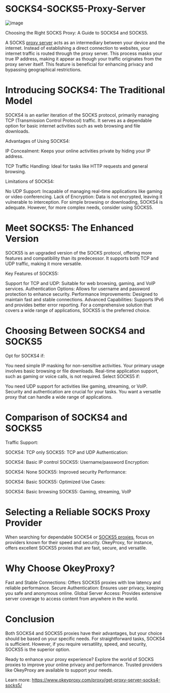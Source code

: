 # SOCKS4-SOCKS5-Proxy-Server
![image](https://github.com/user-attachments/assets/71d012d2-7126-47d2-bca9-4b5368c328ff)

Choosing the Right SOCKS Proxy: A Guide to SOCKS4 and SOCKS5.

A SOCKS [proxy server](https://www.okeyproxy.com/en/residential-proxies) acts as an intermediary between your device and the internet. Instead of establishing a direct connection to websites, your internet traffic is routed through the proxy server. This process masks your true IP address, making it appear as though your traffic originates from the proxy server itself. This feature is beneficial for enhancing privacy and bypassing geographical restrictions.

# Introducing SOCKS4: The Traditional Model
SOCKS4 is an earlier iteration of the SOCKS protocol, primarily managing TCP (Transmission Control Protocol) traffic. It serves as a dependable option for basic internet activities such as web browsing and file downloads.

Advantages of Using SOCKS4:

IP Concealment: Keeps your online activities private by hiding your IP address.

TCP Traffic Handling: Ideal for tasks like HTTP requests and general browsing.

Limitations of SOCKS4:

No UDP Support: Incapable of managing real-time applications like gaming or video conferencing.
Lack of Encryption: Data is not encrypted, leaving it vulnerable to interception.
For simple browsing or downloading, SOCKS4 is adequate. However, for more complex needs, consider using SOCKS5.

# Meet SOCKS5: The Enhanced Version
SOCKS5 is an upgraded version of the SOCKS protocol, offering more features and compatibility than its predecessor. It supports both TCP and UDP traffic, making it more versatile.

Key Features of SOCKS5:

Support for TCP and UDP: Suitable for web browsing, gaming, and VoIP services.
Authentication Options: Allows for username and password protection to enhance security.
Performance Improvements: Designed to maintain fast and stable connections.
Advanced Capabilities: Supports IPv6 and provides better error reporting.
For a comprehensive solution that covers a wide range of applications, SOCKS5 is the preferred choice.

# Choosing Between SOCKS4 and SOCKS5
Opt for SOCKS4 if:

You need simple IP masking for non-sensitive activities.
Your primary usage involves basic browsing or file downloads.
Real-time application support, such as gaming or voice calls, is not required.
Select SOCKS5 if:

You need UDP support for activities like gaming, streaming, or VoIP.
Security and authentication are crucial for your tasks.
You want a versatile proxy that can handle a wide range of applications.

# Comparison of SOCKS4 and SOCKS5
Traffic Support:

SOCKS4: TCP only
SOCKS5: TCP and UDP
Authentication:

SOCKS4: Basic IP control
SOCKS5: Username/password
Encryption:

SOCKS4: None
SOCKS5: Improved security
Performance:

SOCKS4: Basic
SOCKS5: Optimized
Use Cases:

SOCKS4: Basic browsing
SOCKS5: Gaming, streaming, VoIP

# Selecting a Reliable SOCKS Proxy Provider
When searching for dependable SOCKS4 or [SOCKS5 proxies](https://www.okeyproxy.com/), focus on providers known for their speed and security. OkeyProxy, for instance, offers excellent SOCKS5 proxies that are fast, secure, and versatile.

# Why Choose OkeyProxy?
Fast and Stable Connections: Offers SOCKS5 proxies with low latency and reliable performance.
Secure Authentication: Ensures user privacy, keeping you safe and anonymous online.
Global Server Access: Provides extensive server coverage to access content from anywhere in the world.

# Conclusion
Both SOCKS4 and SOCKS5 proxies have their advantages, but your choice should be based on your specific needs. For straightforward tasks, SOCKS4 is sufficient. However, if you require versatility, speed, and security, SOCKS5 is the superior option.

Ready to enhance your proxy experience? Explore the world of SOCKS proxies to improve your online privacy and performance. Trusted providers like OkeyProxy are available to support your needs.

Learn more: https://www.okeyproxy.com/proxy/get-proxy-server-socks4-socks5/
